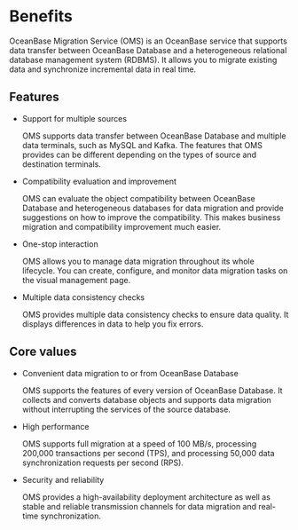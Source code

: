 Benefits 
=============================

OceanBase Migration Service (OMS) is an OceanBase service that supports data transfer between OceanBase Database and a heterogeneous relational database management system (RDBMS). It allows you to migrate existing data and synchronize incremental data in real time.

Features 
-----------------------------

* Support for multiple sources

  OMS supports data transfer between OceanBase Database and multiple data terminals, such as MySQL and Kafka. The features that OMS provides can be different depending on the types of source and destination terminals.
  

* Compatibility evaluation and improvement

  OMS can evaluate the object compatibility between OceanBase Database and heterogeneous databases for data migration and provide suggestions on how to improve the compatibility. This makes business migration and compatibility improvement much easier.
  

* One-stop interaction

  OMS allows you to manage data migration throughout its whole lifecycle. You can create, configure, and monitor data migration tasks on the visual management page.
  

* Multiple data consistency checks

  OMS provides multiple data consistency checks to ensure data quality. It displays differences in data to help you fix errors.
  




Core values 
--------------------------------

* Convenient data migration to or from OceanBase Database

  OMS supports the features of every version of OceanBase Database. It collects and converts database objects and supports data migration without interrupting the services of the source database.
  

* High performance

  OMS supports full migration at a speed of 100 MB/s, processing 200,000 transactions per second (TPS), and processing 50,000 data synchronization requests per second (RPS).
  

* Security and reliability

  OMS provides a high-availability deployment architecture as well as stable and reliable transmission channels for data migration and real-time synchronization.
  



